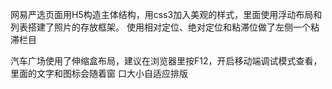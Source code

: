 网易严选页面用H5构造主体结构，用css3加入美观的样式，里面使用浮动布局和列表搭建了照片的存放框架。
使用相对定位、绝对定位和粘滞位做了左侧一个粘滞栏目

汽车广场使用了伸缩盒布局，建议在浏览器里按F12，开启移动端调试模式查看，里面的文字和图标会随着窗
口大小自适应排版
